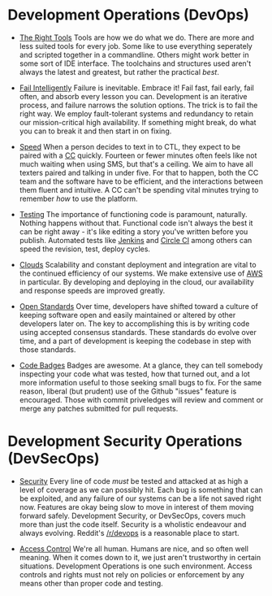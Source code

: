 # Development Operations (DevOps)

* [The Right Tools](./tool-kit.md)
Tools are how we do what we do. There are more and less suited tools for every job. Some like to use everything seperately and scripted together in a commandline. Others might work better in some sort of IDE interface. The toolchains and structures used aren't always the latest and greatest, but rather the practical _best_.

* [Fail Intelligently](./successful-failure.md)
Failure is inevitable. Embrace it! Fail fast, fail early, fail often, and absorb every lesson you can. Development is an iterative process, and failure narrows the solution options. The trick is to fail the right way. We employ fault-tolerant systems and redundancy to retain our mission-critical high availability. If something might break, do what you can to break it and then start in on fixing.

* [Speed](./faster-pussycat.md)
When a person decides to text in to CTL, they expect to be paired with a [CC]() quickly. Fourteen or fewer minutes often feels like not much waiting when using SMS, but that's a ceiling. We aim to have all texters paired and talking in under five. For that to happen, both the CC team and the software have to be efficient, and the interactions between them fluent and intuitive. A CC can't be spending vital minutes trying to remember _how_ to use the platform.

* [Testing](./testing-1-2.md)
The importance of functioning code is paramount, naturally. Nothing happens without that. Functional code isn't always the best it can be right away - it's like editing a story you've written before you publish. Automated tests like [Jenkins]() and [Circle CI]() among others can speed the revision, test, deploy cycles.

* [Clouds](./cloudy-with-a-chance-of-meatballs.md)
Scalability and constant deployment and integration are vital to the continued efficiency of our systems. We make extensive use of [AWS]() in particular. By developing and deploying in the cloud, our availability and response speeds are improved greatly.

* [Open Standards](./standard-procedure.md)
Over time, developers have shifted toward a culture of keeping software open and easily maintained or altered by other developers later on. The key to accomplishing this is by writing code using accepted consensus standards. These standards do evolve over time, and a part of development is keeping the codebase in step with those standards.

* [Code Badges](./badge-and-rank-please.md)
Badges are awesome. At a glance, they can tell somebody inspecting your code what was tested, how that turned out, and a lot more information useful to those seeking small bugs to fix. For the same reason, liberal (but prudent) use of the Github "issues" feature is encouraged. Those with commit priveledges will review and comment or merge any patches submitted for pull requests.

# Development Security Operations (DevSecOps)

* [Security](./dev-sec-ops.md)
Every line of code _must_ be tested and attacked at as high a level of coverage as we can possibly hit. Each bug is something that can be exploited, and any failure of our systems can be a life not saved right now. Features are okay being slow to move in interest of them moving forward safely. Development Security, or DevSecOps, covers much more than just the code itself. Security is a wholistic endeavour and always evolving. Reddit's [/r/devops](https://reddit.com/r/devops/) is a reasonable place to start.

* [Access Control](./chaos-control.md)
We're all human. Humans are nice, and so often well meaning. When it comes down to it, we just aren't trustworthy in certain situations. Development Operations is one such environment. Access controls and rights must not rely on policies or enforcement by any means other than proper code and testing.
